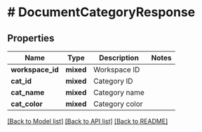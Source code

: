 # # DocumentCategoryResponse

## Properties

Name | Type | Description | Notes
------------ | ------------- | ------------- | -------------
**workspace_id** | **mixed** | Workspace ID |
**cat_id** | **mixed** | Category ID |
**cat_name** | **mixed** | Category name |
**cat_color** | **mixed** | Category color |

[[Back to Model list]](../../README.md#models) [[Back to API list]](../../README.md#endpoints) [[Back to README]](../../README.md)
